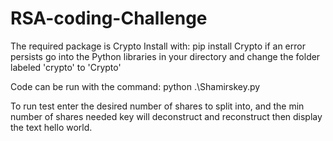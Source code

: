 # RSA-coding-Challenge
The required package is Crypto
Install with: pip install Crypto
if an error persists go into the Python libraries in your directory and change the folder labeled 'crypto' to 'Crypto'

Code can be run with the command: python .\Shamirskey.py

To run test enter the desired number of shares to split into, and the min number of shares needed key will deconstruct and reconstruct then display the text hello world.

